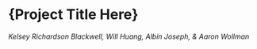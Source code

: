 # {Project Title Here}
<em>Kelsey Richardson Blackwell, Will Huang, Albin Joseph, & Aaron Wollman</em>

